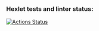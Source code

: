 ### Hexlet tests and linter status:
[![Actions Status](https://github.com/Tatyana1204/frontend-project-44/actions/workflows/hexlet-check.yml/badge.svg)](https://github.com/Tatyana1204/frontend-project-44/actions)